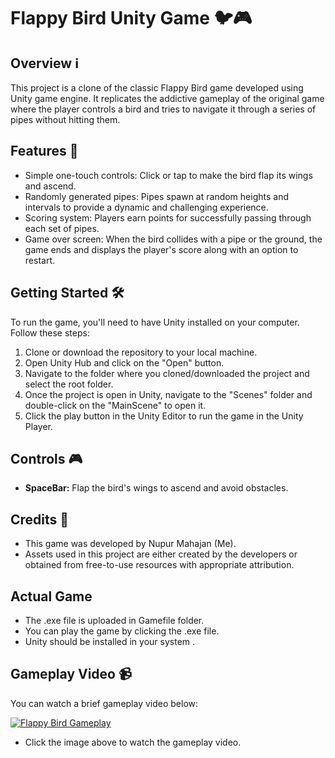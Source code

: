 # Flappy Bird Unity Game 🐦🎮

## Overview ℹ️
This project is a clone of the classic Flappy Bird game developed using Unity game engine. It replicates the addictive gameplay of the original game where the player controls a bird and tries to navigate it through a series of pipes without hitting them.

## Features 🚀
- Simple one-touch controls: Click or tap to make the bird flap its wings and ascend.
- Randomly generated pipes: Pipes spawn at random heights and intervals to provide a dynamic and challenging experience.
- Scoring system: Players earn points for successfully passing through each set of pipes.
- Game over screen: When the bird collides with a pipe or the ground, the game ends and displays the player's score along with an option to restart.

## Getting Started 🛠️
To run the game, you'll need to have Unity installed on your computer. Follow these steps:

1. Clone or download the repository to your local machine.
2. Open Unity Hub and click on the "Open" button.
3. Navigate to the folder where you cloned/downloaded the project and select the root folder.
4. Once the project is open in Unity, navigate to the "Scenes" folder and double-click on the "MainScene" to open it.
5. Click the play button in the Unity Editor to run the game in the Unity Player.

## Controls 🎮
- **SpaceBar:** Flap the bird's wings to ascend and avoid obstacles.

## Credits 🙌
- This game was developed by Nupur Mahajan (Me).
- Assets used in this project are either created by the developers or obtained from free-to-use resources with appropriate attribution.

## Actual Game
- The .exe file is uploaded in Gamefile folder.
- You can play the game by clicking the .exe file.
-  Unity should be installed in your system .
  
## Gameplay Video 📹
You can watch a brief gameplay video below:

[![Flappy Bird Gameplay](thumbnail.png)](https://drive.google.com/uc?id=1I5RJYzNe18VCdEKepS78wSsbd_V7YcQc&export=download)
- Click the image above to watch the gameplay video.
